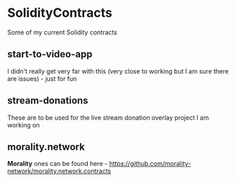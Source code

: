 # SolidityContracts
Some of my current Solidity contracts

## start-to-video-app
I didn't really get very far with this (very close to working but I am sure there are issues) - just for fun

## stream-donations
These are to be used for the live stream donation overlay project I am working on

## morality.network
**Morality** ones can be found here - https://github.com/morality-network/morality.network.contracts
